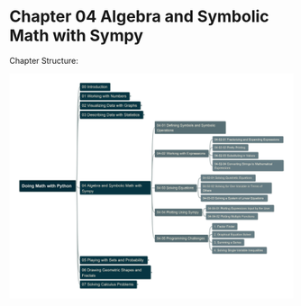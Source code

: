 # Chapter 04 Algebra and Symbolic Math with Sympy

Chapter Structure:

![ch04](../img/DoingMathwithPython-04.jpg)